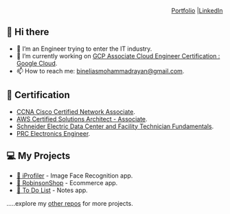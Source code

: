 
<div align="right">

[Portfolio](https://binelias.github.io/) |[LinkedIn](https://www.linkedin.com/in/mrbbe/)

</div>

## 👋 Hi there 

- 🌱 I’m an Engineer trying to enter the IT industry.
- 🔭 I’m currently working on [GCP Associate Cloud Engineer Certification : Google Cloud](https://www.udemy.com/course/google-cloud-gcp-associate-cloud-engineer-certification/).
- 📫 How to reach me: bineliasmohammadrayan@gmail.com.

## 📃 Certification
- [CCNA Cisco Certified Network Associate](https://github.com/binelias/binelias.github.io/blob/main/assets/Certificates/Cisco%20Certified%20Network%20Associate%20certificate.pdf).
- [AWS Certified Solutions Architect - Associate](https://github.com/binelias/binelias.github.io/blob/main/assets/Certificates/AWS%20Certified%20Solutions%20Architect%20-%20Associate%20certificate.pdf/).
- [Schneider Electric Data Center and Facility Technician Fundamentals](https://github.com/binelias/binelias.github.io/blob/main/assets/Certificates/Schneider%20Electric%20Data%20Center%20and%20Facility%20Technician%20Fundamentals.pdf).
- [PRC Electronics Engineer](https://github.com/binelias/binelias.github.io/blob/main/assets/Certificates/PRC%20ID_ECE.jpeg).

## 💻 My Projects

- [👤 iProfiler](https://iprofiler-reacthooks.herokuapp.com/) - Image Face Recognition app.
- [🛒 RobinsonShop](https://github.com/binelias/RobinsonShop-DjangoRest) - Ecommerce app.
- [📝 To Do List](https://github.com/binelias/todolist_DjangoRest) - Notes app.

.....explore my [other repos](https://github.com/binelias?tab=repositories) for more projects.

<div align="center">

<!--
**binelias/binelias** is a ✨ _special_ ✨ repository because its `README.md` (this file) appears on your GitHub profile.

Here are some ideas to get you started:

- 🔭 I’m currently working on ...
- 🌱 I’m currently learning ...
- 👯 I’m looking to collaborate on ...
- 🤔 I’m looking for help with ...
- 💬 Ask me about ...
- 📫 How to reach me: ...
- 😄 Pronouns: ...
- ⚡ Fun fact: ...
-->

